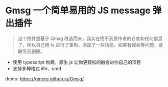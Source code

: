 # Gmsg 一个简单易用的 JS message 弹出插件

> 这个插件是基于 Qmsg 改造而来，我实在找不到原作者的仓库和任何信息了，所以自己用 ts 进行了重构，添加了一些功能，如果有侵权等问题，请联系我删除。

- 使用 typescript 构建，原生 js 让你更轻松的融合进你自己的项目
- 支持多种格式 iife、umd

demo: <https://gmero.github.io/Gmsg/>
